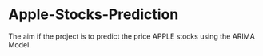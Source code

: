 # Apple-Stocks-Prediction
The aim if the project is to predict the price APPLE stocks using the ARIMA Model.
